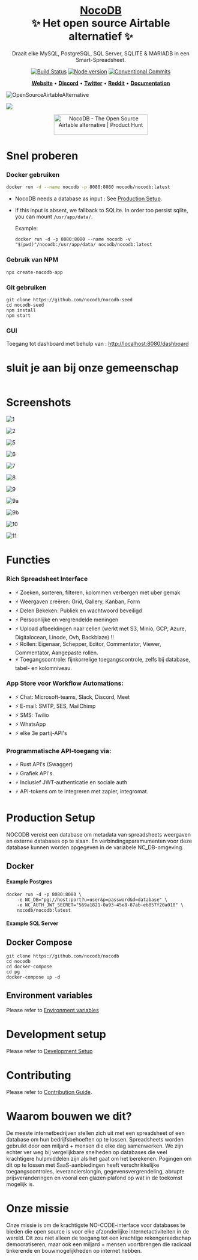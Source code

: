 <h1 align="center" style="border-bottom: none">
    <b>
        <a href="https://www.nocodb.com">NocoDB </a><br>
    </b>
    ✨ Het open source Airtable alternatief ✨ <br>

</h1>
<p align="center">
Draait elke MySQL, PostgreSQL, SQL Server, SQLITE & MARIADB in een Smart-Spreadsheet. 
</p>
<div align="center">

[![Build Status](https://travis-ci.org/dwyl/esta.svg?branch=master)](https://travis-ci.com/github/NocoDB/NocoDB)
[![Node version](https://img.shields.io/badge/node-%3E%3D%2014.18.0-brightgreen)](http://nodejs.org/download/)
[![Conventional Commits](https://img.shields.io/badge/Conventional%20Commits-1.0.0-green.svg)](https://conventionalcommits.org)

</div>

<p align="center">
    <a href="http://www.nocodb.com"><b>Website</b></a> •
    <a href="https://discord.gg/5RgZmkW"><b>Discord</b></a> •
    <a href="https://twitter.com/nocodb"><b>Twitter</b></a> •
    <a href="https://www.reddit.com/r/NocoDB/"><b>Reddit</b></a> •
    <a href="https://docs.nocodb.com/"><b>Documentation</b></a>
</p>

![OpenSourceAirtableAlternative](https://user-images.githubusercontent.com/5435402/133762127-e94da292-a1c3-4458-b09a-02cd5b57be53.png)

<img src="https://static.scarf.sh/a.png?x-pxid=c12a77cc-855e-4602-8a0f-614b2d0da56a" />

<p align="center">
    <a href="https://www.producthunt.com/posts/nocodb?utm_source=badge-featured&utm_medium=badge&utm_souce=badge-nocodb" target="_blank"><img src="https://api.producthunt.com/widgets/embed-image/v1/featured.svg?post_id=297536&theme=dark" alt="NocoDB - The Open Source Airtable alternative | Product Hunt" style="width: 250px; height: 54px;" width="250" height="54" /></a>
</p>

# Snel proberen

### Docker gebruiken

```bash
docker run -d --name nocodb -p 8080:8080 nocodb/nocodb:latest
```

- NocoDB needs a database as input : See [Production Setup](https://github.com/nocodb/nocodb/blob/master/README.md#production-setup).
- If this input is absent, we fallback to SQLite. In order too persist sqlite, you can mount `/usr/app/data/`. 

  Example:

  ```
  docker run -d -p 8080:8080 --name nocodb -v "$(pwd)"/nocodb:/usr/app/data/ nocodb/nocodb:latest
  ```

### Gebruik van NPM

```
npx create-nocodb-app
```

### Git gebruiken

```
git clone https://github.com/nocodb/nocodb-seed
cd nocodb-seed
npm install
npm start
```

### GUI

Toegang tot dashboard met behulp van : [http://localhost:8080/dashboard](http://localhost:8080/dashboard)

# sluit je aan bij onze gemeenschap

<a href="https://discord.gg/5RgZmkW">
<img src="https://discordapp.com/api/guilds/661905455894888490/widget.png?style=banner3" alt="">
</a>

# Screenshots

![1](https://user-images.githubusercontent.com/86527202/136073796-3a7e14b3-74a3-484f-812c-2885f3e50245.png)
<br>

![2](https://user-images.githubusercontent.com/86527202/136073805-40b59a3f-8156-4cc7-8d5c-dfd611a7785e.png)
<br>

![5](https://user-images.githubusercontent.com/86527202/136073808-27f211b6-eaf9-4162-961d-f0d1a4cf6db7.png)
<br>

![6](https://user-images.githubusercontent.com/86527202/136073811-515405fe-ae36-44c4-adf7-7d400c5a3705.png)
<br>

![7](https://user-images.githubusercontent.com/86527202/136073813-2a95e935-2632-4516-8eed-15d1a9b8437e.png)
<br>

![8](https://user-images.githubusercontent.com/86527202/136073815-830941bb-c534-42f0-8a2a-37a6220c5f57.png)
<br>

![9](https://user-images.githubusercontent.com/86527202/136073816-a0875c02-f6e5-4b44-83a4-333a03b8c7a3.png)
<br>

![9a](https://user-images.githubusercontent.com/86527202/136073818-99a0602b-e49d-41b6-bba5-389a4997d504.png)
<br>

![9b](https://user-images.githubusercontent.com/86527202/136073821-84cdd755-3753-43ce-a00f-a138cae11797.png)
<br>

![10](https://user-images.githubusercontent.com/86527202/136073823-03a76b37-e72b-4499-9925-a8ee24ce7053.png)
<br>

![11](https://user-images.githubusercontent.com/86527202/136073826-561f9a17-8d68-4c7a-830d-1e40e0892246.png)
<br>

# Functies

### Rich Spreadsheet Interface

- ⚡ Zoeken, sorteren, filteren, kolommen verbergen met uber gemak
- ⚡ Weergaven creëren: Grid, Gallery, Kanban, Form
- ⚡ Delen Bekeken: Publiek en wachtwoord beveiligd
- ⚡ Persoonlijke en vergrendelde meningen
- ⚡ Upload afbeeldingen naar cellen (werkt met S3, Minio, GCP, Azure, Digitalocean, Linode, Ovh, Backblaze) !!
- ⚡ Rollen: Eigenaar, Schepper, Editor, Commentator, Viewer, Commentator, Aangepaste rollen.
- ⚡ Toegangscontrole: fijnkorrelige toegangscontrole, zelfs bij database, tabel- en kolomniveau.

### App Store voor Workflow Automations:

- ⚡ Chat: Microsoft-teams, Slack, Discord, Meet
- ⚡ E-mail: SMTP, SES, MailChimp
- ⚡ SMS: Twilio
- ⚡ WhatsApp
- ⚡ elke 3e partij-API's

### Programmatische API-toegang via:

- ⚡ Rust API's (Swagger)
- ⚡ Grafiek API's.
- ⚡ Inclusief JWT-authenticatie en sociale auth
- ⚡ API-tokens om te integreren met zapier, integromat.

# Production Setup

NOCODB vereist een database om metadata van spreadsheets weergaven en externe databases op te slaan. En verbindingsparamumenten voor deze database kunnen worden opgegeven in de variabele NC_DB-omgeving.

## Docker


#### Example Postgres

```
docker run -d -p 8080:8080 \
    -e NC_DB="pg://host:port?u=user&p=password&d=database" \
    -e NC_AUTH_JWT_SECRET="569a1821-0a93-45e8-87ab-eb857f20a010" \
    nocodb/nocodb:latest
```

#### Example SQL Server


## Docker Compose

```
git clone https://github.com/nocodb/nocodb
cd nocodb
cd docker-compose
cd pg
docker-compose up -d
```

## Environment variables

Please refer to [Environment variables](https://docs.nocodb.com/getting-started/self-hosted/environment-variables)

# Development setup

Please refer to [Development Setup](https://docs.nocodb.com/engineering/development-setup)

# Contributing

Please refer to [Contribution Guide](https://github.com/nocodb/nocodb/blob/master/.github/CONTRIBUTING.md).

# Waarom bouwen we dit?

De meeste internetbedrijven stellen zich uit met een spreadsheet of een database om hun bedrijfsbehoeften op te lossen. Spreadsheets worden gebruikt door een miljard + mensen die elke dag samenwerken. We zijn echter ver weg bij vergelijkbare snelheden op databases die veel krachtigere hulpmiddelen zijn als het gaat om het berekenen. Pogingen om dit op te lossen met SaaS-aanbiedingen heeft verschrikkelijke toegangscontroles, leverancierslongin, gegevensvergrendeling, abrupte prijsveranderingen en vooral een glazen plafond op wat in de toekomst mogelijk is.

# Onze missie

Onze missie is om de krachtigste NO-CODE-interface voor databases te bieden die open source is voor elke afzonderlijke internetactiviteiten in de wereld. Dit zou niet alleen de toegang tot een krachtige rekengereedschap democratiseren, maar ook een miljard + mensen voortbrengen die radicaal tinkerende en bouwmogelijkheden op internet hebben.
